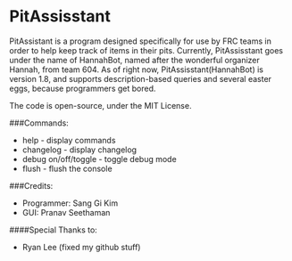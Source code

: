 # PitAssisstant
PitAssistant is a program designed specifically for use by FRC teams in order to help keep track of items in their pits.
Currently, PitAssisstant goes under the name of HannahBot, named after the wonderful organizer Hannah, from team 604.
As of right now, PitAssisstant(HannahBot) is version 1.8, and supports description-based queries and several easter eggs, because programmers get bored.

The code is open-source, under the MIT License.

###Commands:
- help - display commands
- changelog - display changelog
- debug on/off/toggle - toggle debug mode
- flush - flush the console

###Credits:
- Programmer: Sang Gi Kim
- GUI: Pranav Seethaman

####Special Thanks to:
- Ryan Lee (fixed my github stuff)
